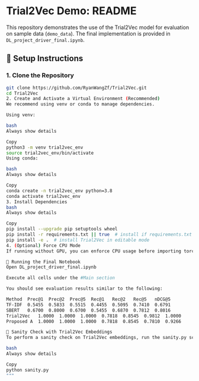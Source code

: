 # Trial2Vec Demo: README

This repository demonstrates the use of the Trial2Vec model for evaluation on sample data (`demo_data`). The final implementation is provided in `DL_project_driver_final.ipynb`.

## 🔧 Setup Instructions

### 1. Clone the Repository

```bash
git clone https://github.com/RyanWangZf/Trial2Vec.git
cd Trial2Vec
2. Create and Activate a Virtual Environment (Recommended)
We recommend using venv or conda to manage dependencies.

Using venv:

bash
Always show details

Copy
python3 -m venv trial2vec_env
source trial2vec_env/bin/activate
Using conda:

bash
Always show details

Copy
conda create -n trial2vec_env python=3.8
conda activate trial2vec_env
3. Install Dependencies
bash
Always show details

Copy
pip install --upgrade pip setuptools wheel
pip install -r requirements.txt || true  # install if requirements.txt exists
pip install -e .  # install Trial2Vec in editable mode
4. (Optional) Force CPU Mode
If running without GPU, you can enforce CPU usage before importing torch or related libraries.

🚀 Running the Final Notebook
Open DL_project_driver_final.ipynb

Execute all cells under the #Main section

You should see evaluation results similar to the following:

Method	Prec@1	Prec@2	Prec@5	Rec@1	Rec@2	Rec@5	nDCG@5
TF-IDF	0.5455	0.5833	0.5515	0.4455	0.5095	0.7410	0.6791
SBERT	0.6700	0.8000	0.6700	0.5455	0.6870	0.7812	0.8016
Trial2Vec	1.0000	1.0000	1.0000	0.7818	0.8545	0.9812	1.0000
Proposed A	1.0000	1.0000	1.0000	0.7818	0.8545	0.7810	0.9266

🧪 Sanity Check with Trial2Vec Embeddings
To perform a sanity check on Trial2Vec embeddings, run the sanity.py script:

bash
Always show details

Copy
python sanity.py
"""
